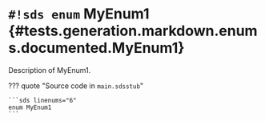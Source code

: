 # `#!sds enum` MyEnum1 {#tests.generation.markdown.enums.documented.MyEnum1}

Description of MyEnum1.

??? quote "Source code in `main.sdsstub`"

    ```sds linenums="6"
    enum MyEnum1
    ```
